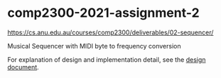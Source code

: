 # comp2300-2021-assignment-2

<https://cs.anu.edu.au/courses/comp2300/deliverables/02-sequencer/>

Musical Sequencer with MIDI byte to frequency conversion

For explanation of design and implementation detail, see the [design document](design-document.md).
